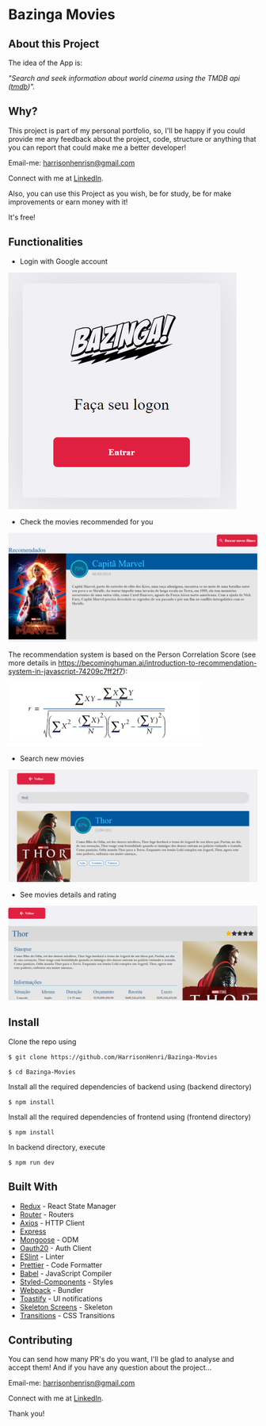 # Bazinga Movies

## About this Project

The idea of the App is:

_"Search and seek information about world cinema using the TMDB api ([tmdb](https://developers.themoviedb.org/3))"._

## Why?

This project is part of my personal portfolio, so, I'll be happy if you could provide me any feedback about the project, code, structure or anything that you can report that could make me a better developer!

Email-me: harrisonhenrisn@gmail.com

Connect with me at [LinkedIn](https://linkedin.com/in/harrison-henri-dos-santos-nascimento-a6ba33112).

Also, you can use this Project as you wish, be for study, be for make improvements or earn money with it!

It's free!

## Functionalities

- Login with Google account

![](./assets/login.png)

- Check the movies recommended for you

![](./assets/profile.png)

The recommendation system is based on the Person Correlation Score (see more details in https://becominghuman.ai/introduction-to-recommendation-system-in-javascript-74209c7ff2f7):

![](./assets/person.png)

- Search new movies

![](./assets/search.png)

- See movies details and rating

![](./assets/details.png)

## Install

Clone the repo using

```
$ git clone https://github.com/HarrisonHenri/Bazinga-Movies
```

```
$ cd Bazinga-Movies
```

Install all the required dependencies of backend using (backend directory)

```
$ npm install
```

Install all the required dependencies of frontend using (frontend directory)

```
$ npm install
```

In backend directory, execute

```
$ npm run dev
```

## Built With

- [Redux](https://redux.js.org/) - React State Manager
- [Router](https://github.com/ReactTraining/react-router) - Routers
- [Axios](https://github.com/axios/axios) - HTTP Client
- [Express](https://github.com/expressjs/express)
- [Mongoose](https://github.com/Automattic/mongoose) - ODM
- [Oauth20](https://github.com/jaredhanson/passport-google-oauth2) - Auth Client
- [ESlint](https://eslint.org/) - Linter
- [Prettier](https://prettier.io/) - Code Formatter
- [Babel](https://babeljs.io/) - JavaScript Compiler
- [Styled-Components](https://www.styled-components.com/) - Styles
- [Webpack](https://github.com/webpack/webpack) - Bundler
- [Toastify](https://github.com/fkhadra/react-toastify) - UI notifications
- [Skeleton Screens](https://github.com/ToddWebDev/react-loading-skeleton) - Skeleton
- [Transitions](https://github.com/reactjs/react-transition-group) - CSS Transitions

## Contributing

You can send how many PR's do you want, I'll be glad to analyse and accept them! And if you have any question about the project...

Email-me: harrisonhenrisn@gmail.com

Connect with me at [LinkedIn](https://linkedin.com/in/harrison-henri-dos-santos-nascimento-a6ba33112).

Thank you!
